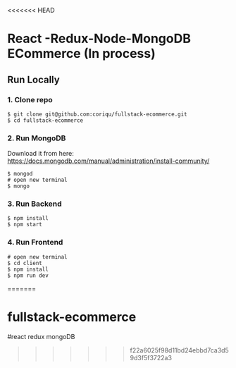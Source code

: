 <<<<<<< HEAD
# React -Redux-Node-MongoDB ECommerce (In process)

## Run Locally

### 1. Clone repo

```
$ git clone git@github.com:coriqu/fullstack-ecommerce.git
$ cd fullstack-ecommerce
```

### 2. Run MongoDB

Download it from here: https://docs.mongodb.com/manual/administration/install-community/

```
$ mongod
# open new terminal
$ mongo
```

### 3. Run Backend

```
$ npm install
$ npm start
```

### 4. Run Frontend

```
# open new terminal
$ cd client
$ npm install
$ npm run dev
```
=======
# fullstack-ecommerce

#react redux mongoDB
>>>>>>> f22a6025f98d11bd24ebbd7ca3d59d3f5f3722a3
